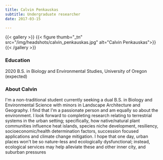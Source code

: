 ```yaml
---
title: Calvin Penkauskas
subtitle: Undergraduate researcher
date: 2017-03-15

---
```


{{< gallery >}}
  {{< figure thumb="_tn" src="/img/headshots/calvin_penkauskas.jpg" alt="Calvin Penkauskas">}}
{{< /gallery >}}

<!--more-->
### Education
2020 B.S. in Biology and Environmental Studies, University of Oregon (expected)

### About Calvin
I'm a non-traditional student currently seeking a dual B.S. in Biology and Environmental Science with minors in Landscape Architecture and Geography. I find that I'm a passionate person and am equally so about the environment. I look forward to completing research relating to terrestrial systems in the urban setting; specifically, how native/natural plant communities influence heat islands, species niche development, resiliency, socioeconomic/health determination factors, succession focused applications and climate change mitigation. I hope that one day, urban places won't be so nature-less and ecologically dysfunctional; instead, ecological services may help alleviate these and other inner city, and suburban pressures